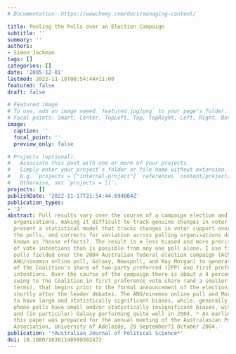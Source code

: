 ```yaml
---
# Documentation: https://wowchemy.com/docs/managing-content/

title: Pooling the Polls over an Election Campaign
subtitle: ''
summary: ''
authors:
- Simon Jackman
tags: []
categories: []
date: '2005-12-01'
lastmod: 2022-11-18T08:54:44+11:00
featured: false
draft: false

# Featured image
# To use, add an image named `featured.jpg/png` to your page's folder.
# Focal points: Smart, Center, TopLeft, Top, TopRight, Left, Right, BottomLeft, Bottom, BottomRight.
image:
  caption: ''
  focal_point: ''
  preview_only: false

# Projects (optional).
#   Associate this post with one or more of your projects.
#   Simply enter your project's folder or file name without extension.
#   E.g. `projects = ["internal-project"]` references `content/project/deep-learning/index.md`.
#   Otherwise, set `projects = []`.
projects: []
publishDate: '2022-11-17T21:54:44.694004Z'
publication_types:
- '2'
abstract: Poll results vary over the course of a campaign election and across polling
  organisations, making it difficult to track genuine changes in voter support. I
  present a statistical model that tracks changes in voter support over time by pooling
  the polls, and corrects for variation across polling organisations due to biases
  known as ?house effects?. The result is a less biased and more precise estimate
  of vote intentions than is possible from any one poll alone. I use five series of
  polls fielded over the 2004 Australian federal election campaign (ACNielsen, the
  ANU/ninemsn online poll, Galaxy, Newspoll, and Roy Morgan) to generate daily estimates
  of the Coalition's share of two-party preferred (2PP) and first preference vote
  intentions. Over the course of the campaign there is about a 4 percentage point
  swing to the Coalition in first preference vote share (and a smaller swing in 2PP
  terms), that begins prior to the formal announcement of the election, but is complete
  shortly after the leader debates. The ANU/ninemsn online poll and Morgan are found
  to have large and statistically significant biases, while, generally, the three
  phone polls have small and/or statistically insignificant biases, with ACNielsen
  and (in particular) Galaxy performing quite well in 2004. * An earlier version of
  this paper was prepared for the annual meeting of the Australasian Political Studies
  Association, University of Adelaide, 29 September?1 October 2004.
publication: '*Australian Journal of Political Science*'
doi: 10.1080/10361140500302472
---
```

